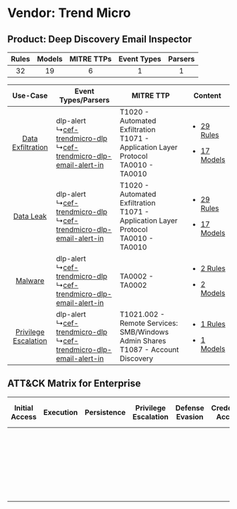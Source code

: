 Vendor: Trend Micro
===================
Product: Deep Discovery Email Inspector
---------------------------------------
| Rules | Models | MITRE TTPs | Event Types | Parsers |
|:-----:|:------:|:----------:|:-----------:|:-------:|
|  32   |   19   |     6      |      1      |    1    |

|    Use-Case    | Event Types/Parsers    | MITRE TTP    | Content    |
|:----:| ---- | ---- | ---- |
|    [Data Exfiltration](../../../UseCases/uc_data_exfiltration.md)    |  dlp-alert<br> ↳[cef-trendmicro-dlp](Ps/pC_ceftrendmicrodlp.md)<br> ↳[cef-trendmicro-dlp-email-alert-in](Ps/pC_ceftrendmicrodlpemailalertin.md)<br> | T1020 - Automated Exfiltration<br>T1071 - Application Layer Protocol<br>TA0010 - TA0010<br> | [<ul><li>29 Rules</li></ul><ul><li>17 Models</li></ul>](RM/r_m_trend_micro_deep_discovery_email_inspector_Data_Exfiltration.md)  |
|    [Data Leak](../../../UseCases/uc_data_leak.md)    |  dlp-alert<br> ↳[cef-trendmicro-dlp](Ps/pC_ceftrendmicrodlp.md)<br> ↳[cef-trendmicro-dlp-email-alert-in](Ps/pC_ceftrendmicrodlpemailalertin.md)<br> | T1020 - Automated Exfiltration<br>T1071 - Application Layer Protocol<br>TA0010 - TA0010<br> | [<ul><li>29 Rules</li></ul><ul><li>17 Models</li></ul>](RM/r_m_trend_micro_deep_discovery_email_inspector_Data_Leak.md)          |
|    [Malware](../../../UseCases/uc_malware.md)    |  dlp-alert<br> ↳[cef-trendmicro-dlp](Ps/pC_ceftrendmicrodlp.md)<br> ↳[cef-trendmicro-dlp-email-alert-in](Ps/pC_ceftrendmicrodlpemailalertin.md)<br> | TA0002 - TA0002<br>    | [<ul><li>2 Rules</li></ul><ul><li>2 Models</li></ul>](RM/r_m_trend_micro_deep_discovery_email_inspector_Malware.md)    |
| [Privilege Escalation](../../../UseCases/uc_privilege_escalation.md) |  dlp-alert<br> ↳[cef-trendmicro-dlp](Ps/pC_ceftrendmicrodlp.md)<br> ↳[cef-trendmicro-dlp-email-alert-in](Ps/pC_ceftrendmicrodlpemailalertin.md)<br> | T1021.002 - Remote Services: SMB/Windows Admin Shares<br>T1087 - Account Discovery<br>      | [<ul><li>1 Rules</li></ul><ul><li>1 Models</li></ul>](RM/r_m_trend_micro_deep_discovery_email_inspector_Privilege_Escalation.md) |

ATT&CK Matrix for Enterprise
----------------------------
| Initial Access | Execution | Persistence | Privilege Escalation | Defense Evasion | Credential Access | Discovery                                                              | Lateral Movement                                                                                                                                                       | Collection | Command and Control                                                             | Exfiltration                                                                | Impact |
| -------------- | --------- | ----------- | -------------------- | --------------- | ----------------- | ---------------------------------------------------------------------- | ---------------------------------------------------------------------------------------------------------------------------------------------------------------------- | ---------- | ------------------------------------------------------------------------------- | --------------------------------------------------------------------------- | ------ |
|                |           |             |                      |                 |                   | [Account Discovery](https://attack.mitre.org/techniques/T1087)<br><br> | [Remote Services](https://attack.mitre.org/techniques/T1021)<br><br>[Remote Services: SMB/Windows Admin Shares](https://attack.mitre.org/techniques/T1021/002)<br><br> |            | [Application Layer Protocol](https://attack.mitre.org/techniques/T1071)<br><br> | [Automated Exfiltration](https://attack.mitre.org/techniques/T1020)<br><br> |        |